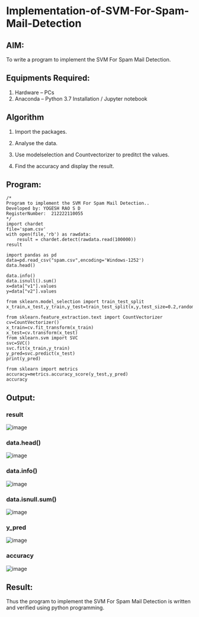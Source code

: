 # Implementation-of-SVM-For-Spam-Mail-Detection

## AIM:
To write a program to implement the SVM For Spam Mail Detection.

## Equipments Required:
1. Hardware – PCs
2. Anaconda – Python 3.7 Installation / Jupyter notebook

## Algorithm
1. Import the packages.

2. Analyse the data. 

3. Use modelselection and Countvectorizer to preditct the values. 

4. Find the accuracy and display the result. 

## Program:
```
/*
Program to implement the SVM For Spam Mail Detection..
Developed by: YOGESH RAO S D
RegisterNumber:  212222110055
*/
import chardet
file='spam.csv'
with open(file,'rb') as rawdata:
    result = chardet.detect(rawdata.read(100000))
result

import pandas as pd
data=pd.read_csv("spam.csv",encoding='Windows-1252')
data.head()

data.info()
data.isnull().sum()
x=data["v1"].values
y=data["v2"].values

from sklearn.model_selection import train_test_split
x_train,x_test,y_train,y_test=train_test_split(x,y,test_size=0.2,random_state=0)

from sklearn.feature_extraction.text import CountVectorizer
cv=CountVectorizer()
x_train=cv.fit_transform(x_train)
x_test=cv.transform(x_test)
from sklearn.svm import SVC
svc=SVC()
svc.fit(x_train,y_train)
y_pred=svc.predict(x_test)
print(y_pred)

from sklearn import metrics
accuracy=metrics.accuracy_score(y_test,y_pred)
accuracy
```

## Output:
### result
![image](https://github.com/amal-2006/Implementation-of-SVM-For-Spam-Mail-Detection/assets/148410730/3d85ed0d-8cbe-4489-9c3a-c229e89ec80b)
### data.head()
![image](https://github.com/amal-2006/Implementation-of-SVM-For-Spam-Mail-Detection/assets/148410730/a099c02f-4f26-498c-aabd-16c69e53c82f)
### data.info()
![image](https://github.com/amal-2006/Implementation-of-SVM-For-Spam-Mail-Detection/assets/148410730/df76ba5b-680e-4a34-9ee1-8b4cd746b096)
### data.isnull.sum()
![image](https://github.com/amal-2006/Implementation-of-SVM-For-Spam-Mail-Detection/assets/148410730/a48408d8-2f7c-468f-ae8b-d5c64a6f1643)
### y_pred
![image](https://github.com/amal-2006/Implementation-of-SVM-For-Spam-Mail-Detection/assets/148410730/13d7d225-1be2-4043-9788-4b2dc14c50d2)
### accuracy
![image](https://github.com/amal-2006/Implementation-of-SVM-For-Spam-Mail-Detection/assets/148410730/eefcd515-b00f-46df-9ce3-8aa983bac501)



## Result:
Thus the program to implement the SVM For Spam Mail Detection is written and verified using python programming.
